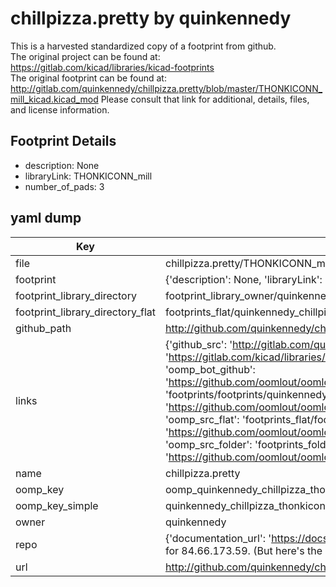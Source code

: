 # chillpizza.pretty by quinkennedy  
This is a harvested standardized copy of a footprint from github.  
The original project can be found at:  
https://gitlab.com/kicad/libraries/kicad-footprints  
The original footprint can be found at:
http://gitlab.com/quinkennedy/chillpizza.pretty/blob/master/THONKICONN_mill_kicad.kicad_mod
Please consult that link for additional, details, files, and license information.  
## Footprint Details
* description: None  
* libraryLink: THONKICONN_mill  
* number_of_pads: 3  
## yaml dump  
| Key | Value |  
| --- | --- |  
| file | chillpizza.pretty/THONKICONN_mill.kicad_mod |  
| footprint | {'description': None, 'libraryLink': 'THONKICONN_mill', 'number_of_pads': 3} |  
| footprint_library_directory | footprint_library_owner/quinkennedy_chillpizza.pretty |  
| footprint_library_directory_flat | footprints_flat/quinkennedy_chillpizza_thonkiconn_mill/working |  
| github_path | http://github.com/quinkennedy/chillpizza.pretty/blob/master/THONKICONN_mill.kicad_mod |  
| links | {'github_src': 'http://gitlab.com/quinkennedy/chillpizza.pretty/blob/master/THONKICONN_mill_kicad.kicad_mod', 'github_src_repo': 'https://gitlab.com/kicad/libraries/kicad-footprints', 'oomp_bot': 'footprints/quinkennedy_chillpizza_thonkiconn_mill/working', 'oomp_bot_github': 'https://github.com/oomlout/oomlout_oomp_footprint_bot/tree/main/footprints/quinkennedy_chillpizza_thonkiconn_mill/working', 'oomp_doc': 'footprints/footprints/quinkennedy/chillpizza/THONKICONN_mill/working/', 'oomp_doc_github': 'https://github.com/oomlout/oomlout_oomp_footprint_doc/tree/main/footprints/footprints/quinkennedy/chillpizza/THONKICONN_mill/working', 'oomp_src_flat': 'footprints_flat/footprints_flat/quinkennedy_chillpizza_thonkiconn_mill/working', 'oomp_src_flat_github': 'https://github.com/oomlout/oomlout_oomp_footprint_src/tree/main/footprints_flat/quinkennedy_chillpizza_thonkiconn_mill/working', 'oomp_src_folder': 'footprints_folder/footprints_folder/quinkennedy/chillpizza/THONKICONN_mill/working', 'oomp_src_folder_github': 'https://github.com/oomlout/oomlout_oomp_footprint_src/tree/main/footprints_folder/quinkennedy/chillpizza/THONKICONN_mill/working'} |  
| name | chillpizza.pretty |  
| oomp_key | oomp_quinkennedy_chillpizza_thonkiconn_mill |  
| oomp_key_simple | quinkennedy_chillpizza_thonkiconn_mill |  
| owner | quinkennedy |  
| repo | {'documentation_url': 'https://docs.github.com/rest/overview/resources-in-the-rest-api#rate-limiting', 'message': "API rate limit exceeded for 84.66.173.59. (But here's the good news: Authenticated requests get a higher rate limit. Check out the documentation for more details.)"} |  
| url | http://github.com/quinkennedy/chillpizza.pretty |  


